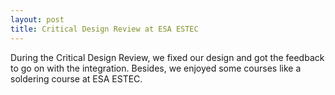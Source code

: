 ```yaml
---
layout: post
title: Critical Design Review at ESA ESTEC
---
```


During the Critical Design Review, we fixed our design and got the feedback to go on with the integration.
Besides, we enjoyed some courses like a soldering course at ESA ESTEC.